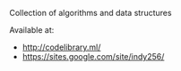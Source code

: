 Collection of algorithms and data structures

Available at:
- http://codelibrary.ml/
- https://sites.google.com/site/indy256/
